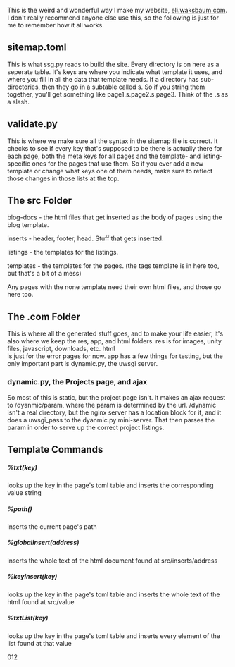 This is the weird and wonderful way I make my website, [eli.waksbaum.com](https://eli.waksbaum.com). I don't really recommend anyone else use this, so the following is just for me to remember how it all works.

## sitemap.toml
This is what ssg.py reads to build the site. Every directory is on here as a seperate table. It's keys 
are where you indicate what template it uses, and where you fill in all the data that template needs. 
If a directory has sub-directories, then they go in a subtable called s. So if you string them together,
you'll get something like page1.s.page2.s.page3. Think of the .s as a slash.

## validate.py
This is where we make sure all the syntax in the sitemap file is correct. It checks to see if every 
key that's supposed to be there is actually there for each page, both the meta keys for all pages 
and the template- and listing-specific ones for the pages that use them. So if you ever add a new template 
or change what keys one of them needs, make sure to reflect those changes in those lists at the top.

## The src Folder
blog-docs - the html files that get inserted as the body of pages using the blog template.

inserts - header, footer, head. Stuff that gets inserted.

listings - the templates for the listings.

templates - the templates for the pages. (the tags template is in here too, but that's a bit of a mess)

Any pages with the none template need their own html files, and those go here too.

## The .com Folder
This is where all the generated stuff goes, and to make your life easier, it's also where we keep 
the res, app, and html folders. res is for images, unity files, javascript, downloads, etc. html  
is just for the error pages for now. app has a few things for testing, but the only important part is dynamic.py, 
the uwsgi server.

### dynamic.py, the Projects page, and ajax
So most of this is static, but the project page isn't. It makes an ajax request to /dyanmic/param, where 
the param is determined by the url. /dynamic isn't a real directory, but the nginx server has a location 
block for it, and it does a uwsgi_pass to the dyanmic.py mini-server. That then parses the param 
in order to serve up the correct project listings.

## Template Commands
##### %txt(key)
looks up the key in the page's toml table and inserts the corresponding value string

##### %path()
inserts the current page's path

##### %globalInsert(address)
inserts the whole text of the html document found at src/inserts/address

##### %keyInsert(key)
looks up the key in the page's toml table and inserts the whole text of the html found at src/value

##### %txtList(key)
looks up the key in the page's toml table and inserts every element of the list found at that value

012